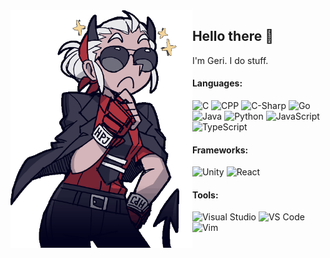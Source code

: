 
<img align="left" height="380" alt="justice" src="https://raw.githubusercontent.com/weyh/weyh/main/justice.gif">

## Hello there 👋

I'm Geri. I do stuff.


#### Languages:

![C](https://img.shields.io/badge/-C-1C2125?style=for-the-badge&labelColor=00599C&logo=C&logoColor=white&color=1C2125)
![CPP](https://img.shields.io/badge/-CPP-1C2125?style=for-the-badge&labelColor=00599C&logo=c%2B%2B&logoColor=white&color=1C2125)
![C-Sharp](https://img.shields.io/badge/-C_Sharp-1C2125?style=for-the-badge&labelColor=9B75CD&logo=C-Sharp&logoColor=white&color=1C2125)
![Go](https://img.shields.io/badge/-go-1C2125?style=for-the-badge&labelColor=00aed6&logo=go&logoColor=white&color=1C2125)
![Java](https://img.shields.io/badge/-java-1C2125?style=for-the-badge&labelColor=eb8f2e&logo=openjdk&logoColor=1C2125&color=1C2125)
![Python](https://img.shields.io/badge/-Python-1C2125?style=for-the-badge&labelColor=3776AB&logo=Python&logoColor=white&color=1C2125)
![JavaScript](https://img.shields.io/badge/-JavaScript-1C2125?style=for-the-badge&labelColor=F7DF1E&logo=JavaScript&logoColor=1C2125&color=1C2125)
![TypeScript](https://img.shields.io/badge/-TypeScript-1C2125?style=for-the-badge&labelColor=317ac3&logo=TypeScript&logoColor=white&color=1C2125)

#### Frameworks:

![Unity](https://img.shields.io/badge/-Unity-1C2125?style=for-the-badge&labelColor=1C2125&logo=Unity&logoColor=white&color=1C2125)
![React](https://img.shields.io/badge/-React-61DAFB?style=for-the-badge&labelColor=61DAFB&logo=React&logoColor=1C2125&color=1C2125)

#### Tools:

![Visual Studio](https://img.shields.io/badge/-Visual_Studio-1C2125?style=for-the-badge&labelColor=5C2D91&logo=Visual-Studio&logoColor=white&color=1C2125)
![VS Code](https://img.shields.io/badge/-VS_Code-1C2125?style=for-the-badge&labelColor=007ACC&logo=Visual-Studio-Code&logoColor=white&color=1C2125)
![Vim](https://img.shields.io/badge/-Vim-1C2125?style=for-the-badge&labelColor=019733&logo=Vim&logoColor=white&color=1C2125)
